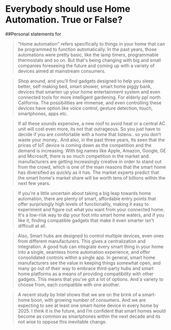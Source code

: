 # Everybody should use Home Automation. True or False?

##Personal statements for 


> "Home automation" refers specifically to things in your home that can be programmed to function automatically. In the past years, those automations were pretty basic, like the lamp timers, programmable thermostats and so on. But that's being changing with big and small companies foreseeing the future and coming up with a variety of devices aimed at mainstream consumers.

>Shop around, and you'll find gadgets designed to help you sleep better, self-making bed, smart shower, smart home piggy bank, devices that smarten up your home entertainment system and even connected tools for more intelligent gardening. For elderly ppl north California. The possibilities are immense, and even controlling these devices have option like voice control, gesture detection, touch, smartphones, apps etc.

>If all these sounds expensive, a new roof to avoid heat or a central AC unit will cost even more, its not that outrageous. So you just have to decide if you are comfortable with a home that listens.. so you don’t waste your money.. 
And also, in the past three years, Its seen that the prices of IoT device is coming down as the competition and the demand is increasing. With big names like Apple, Amazon, Google, GE and Microsoft, there is so much competition in the market and manufacturers are getting increasingly creative in order to stand out from the crowd, which is one of the main reasons that the smart home has diversified as quickly as it has. The market experts predict that the smart home's market share will be worth tens of billions within the next few years.

>If you're a little uncertain about taking a big leap towards home automation, there are plenty of smart, affordable entry points that offer surprisingly high levels of functionality, making it easy to experiment and figure out what you want from your connected home. It's a low-risk way to dip your foot into smart home waters, and if you like it, finding compatible gadgets that make it even smarter isn't difficult at all.

>Also, Smart hubs are designed to control multiple devices, even ones from different manufacturers. This gives a centralization and integration. A good hub can integrate every smart thing in your home into a single, seamless home automation experience, and offer consolidated controls within a single app.
In general, smart home manufacturers see the value in keeping things somewhat open, and many go out of their way to embrace third-party hubs and smart home platforms as a means of providing compatibility with other gadgets. This means that you've got a lot of options. And a variety to choose from, each compatible with one another. 

>A recent study by Intel shows that we are on the brink of a smart-home boon, with growing number of consumers. And we are expecting to see at least one smart-home device in every home by 2025. I think it is the future, and I’m confident that smart homes would become as common as smartphones within the next decade and its not wise to oppose this inevitable change.
